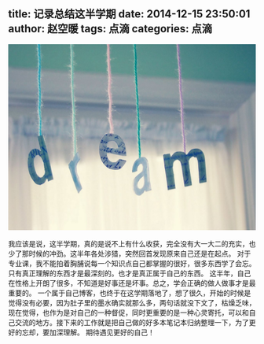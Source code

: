 title: 记录总结这半学期
date: 2014-12-15 23:50:01
author: 赵空暖
tags: 点滴
categories: 点滴
---
![dream](/image/dream.jpg)

我应该是说，这半学期，真的是说不上有什么收获，完全没有大一大二的充实，也少了那时候的冲劲。这半年各处涉猎，突然回首发现原来自己还是在起点。
对于专业课，我不能拍着胸脯说每一个知识点自己都掌握的很好，很多东西学了会忘。只有真正理解的东西才是最深刻的。也才是真正属于自己的东西。
这半年，自己在性格上开朗了很多，不知道是好事还是坏事。总之，学会正确的做人做事才是最重要的。
一个属于自己博客，也终于在这学期落地了，想了很久，开始的时候是觉得没有必要，因为肚子里的墨水确实就那么多，两句话就没下文了，枯燥乏味，现在觉得，也作为是对自己的一种督促，同时更重要的是一种心灵寄托，可以和自己交流的地方。接下来的工作就是把自己做的好多本笔记本归纳整理一下，为了更好的忘却，要加深理解。
期待遇见更好的自己！